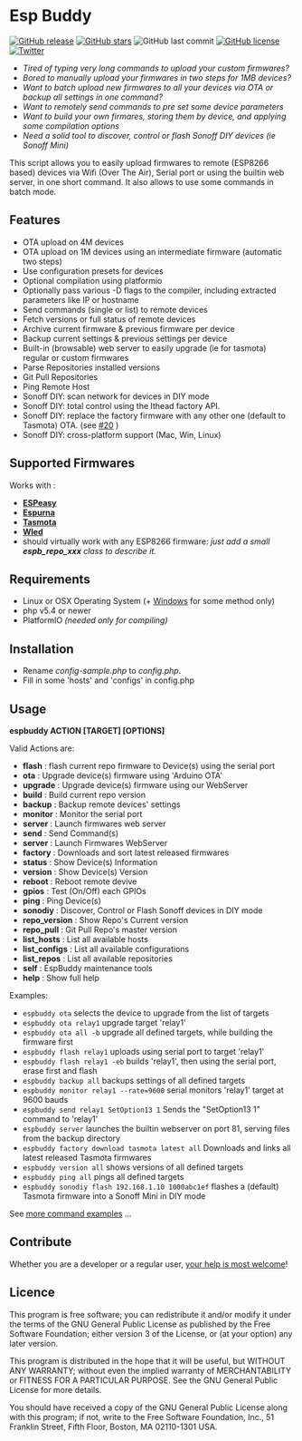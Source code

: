 # Esp Buddy

[![GitHub release](https://img.shields.io/github/tag/soif/EspBuddy.svg)](https://GitHub.com/soif/EspBuddy/releases/)
[![GitHub stars](https://img.shields.io/github/stars/soif/EspBuddy.svg)](https://github.com/soif/EspBuddy/stargazers)
![GitHub last commit](https://img.shields.io/github/last-commit/soif/EspBuddy.svg)
[![GitHub license](https://img.shields.io/github/license/soif/EspBuddy.svg)](https://github.com/soif/EspBuddy/blob/master/LICENSE)
[![Twitter](https://img.shields.io/twitter/url.svg?style=social&url=https%3A%2F%2Fgithub.com%2Fsoif%2FEspBuddy)](https://twitter.com/intent/tweet?text=Wow:&url=https%3A%2F%2Fgithub.com%2Fsoif%2FEspBuddy)

- _Tired of typing very long commands to upload your custom firmwares?_
- _Bored to manually upload your firmwares in two steps for 1MB devices?_
- _Want to batch upload new firmwares to all your devices via OTA or backup all settings in one command?_
- _Want to remotely send commands to pre set some device parameters_
- _Want to build your own firmares, storing them by device, and applying some compilation options_
- _Need a solid tool to discover, control or flash Sonoff DIY devices (ie Sonoff Mini)_

This script allows you to easily upload firmwares to remote (ESP8266 based) devices via Wifi (Over The Air), Serial port or using the builtin web server, in one short command.
It also allows to use some commands in batch mode.


## Features

- OTA upload on 4M devices
- OTA upload on 1M devices using an intermediate firmware (automatic two steps)
- Use configuration presets for devices
- Optional compilation using platformio
- Optionally pass various -D flags to the compiler, including extracted parameters like IP or hostname
- Send commands (single or list) to remote devices
- Fetch versions or full status of remote devices
- Archive current firmware & previous firmware per device
- Backup current settings & previous settings per device
- Built-in (browsable) web server to easily upgrade (ie for tasmota) regular or custom firmwares
- Parse Repositories installed versions
- Git Pull Repositories
- Ping Remote Host
- Sonoff DIY: scan network for devices in DIY mode
- Sonoff DIY: total control using the Ithead factory API.
- Sonoff DIY: replace the factory firmware with any other one (default to Tasmota) OTA. (see [#20](https://github.com/soif/EspBuddy/issues/20) )
- Sonoff DIY: cross-platform support (Mac, Win, Linux)

## Supported Firmwares

Works with :

- [**ESPeasy**](https://github.com/letscontrolit/ESPEasy/)
- [**Espurna**](https://github.com/xoseperez/espurna)
- [**Tasmota**](https://github.com/arendst/Sonoff-Tasmota/)
- [**Wled**](https://github.com/Aircoookie/WLED/)
- should virtually work with any ESP8266 firmware: *just add a small **espb_repo_xxx** class to describe it.*

## Requirements

- Linux or OSX Operating System (+ [Windows](doc/install_windows.md) for some method only)
- php v5.4 or newer
- PlatformIO _(needed only for compiling)_

## Installation

- Rename _config-sample.php_ to _config.php_.
- Fill in some 'hosts' and 'configs' in config.php

## Usage

**espbuddy ACTION [TARGET] [OPTIONS]**

Valid Actions are:
 
- **flash**           : flash current repo firmware to Device(s) using the serial port
- **ota**             : Upgrade device(s) firmware using 'Arduino OTA'
- **upgrade**         : Upgrade device(s) firmware using our WebServer
- **build**           : Build current repo version
- **backup**          : Backup remote devices' settings
- **monitor**         : Monitor the serial port
- **server**          : Launch firmwares web server
- **send**            : Send Command(s)
- **server**          : Launch Firmwares WebServer
- **factory**         : Downloads and sort latest released firmwares
- **status**          : Show Device(s) Information
- **version**         : Show Device(s) Version
- **reboot**          : Reboot remote devive
- **gpios**           : Test (On/Off) each GPIOs
- **ping**            : Ping Device(s)
- **sonodiy**         : Discover, Control or Flash Sonoff devices in DIY mode
- **repo_version**    : Show Repo's Current version
- **repo_pull**       : Git Pull Repo's master version
- **list_hosts**      : List all available hosts
- **list_configs**    : List all available configurations
- **list_repos**      : List all available repositories
- **self**            : EspBuddy maintenance tools
- **help**            : Show full help


Examples:

- `espbuddy ota` selects the device to upgrade from the list of targets
- `espbuddy ota relay1` upgrade target 'relay1'
- `espbuddy ota all -b` upgrade all defined targets, while building the firmware first
- `espbuddy flash relay1` uploads using serial port to target 'relay1'
- `espbuddy flash relay1 -eb` builds 'relay1', then using the serial port, erase first and flash
- `espbuddy backup all` backups settings of all defined targets
- `espbuddy monitor relay1 --rate=9600` serial monitors  'relay1' target at 9600 bauds
- `espbuddy send relay1 SetOption13 1` Sends the "SetOption13 1" command to 'relay1'
- `espbuddy server` launches the builtin webserver on port 81, serving files from the backup directory
- `espbuddy factory download tasmota latest all` Downloads and links all latest released Tasmota firmwares
- `espbuddy version all` shows versions of all defined targets
- `espbuddy ping all` pings all defined targets
- `espbuddy sonodiy flash 192.168.1.10 1000abc1ef` flashes a (default) Tasmota firmware into a Sonoff Mini in DIY mode

See [more command examples](doc/command_examples.md) ...

## Contribute

Whether you are a developer or a regular user, [your help is most welcome](.github/CONTRIBUTING.md)!

## Licence

This program is free software; you can redistribute it and/or modify it under the terms of the GNU General Public License as published by the Free Software Foundation; either version 3 of the License, or (at your option) any later version.

This program is distributed in the hope that it will be useful, but WITHOUT ANY WARRANTY; without even the implied warranty of MERCHANTABILITY or FITNESS FOR A PARTICULAR PURPOSE. See the GNU General Public License for more details.

You should have received a copy of the GNU General Public License along with this program; if not, write to the Free Software Foundation, Inc., 51 Franklin Street, Fifth Floor, Boston, MA 02110-1301 USA.
